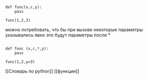 ```

def func(x,c,y):
	pass
	
func(1,2,3)

```

можно потребовать, что бы при вызове некоторые параметры указывались явно
это будут параметры после *

```

def func (x,c,*,y):
	pass
	
func(1,2,y=3)

```

[[Словарь по python]]  [[функции]]